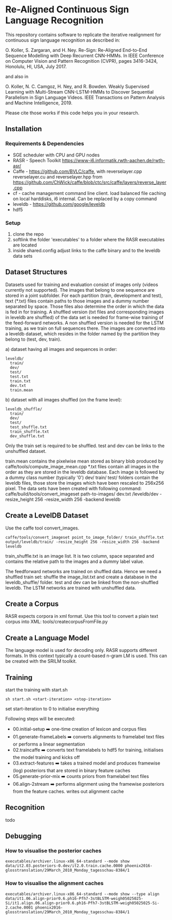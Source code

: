 
# Re-Aligned Continuous Sign Language Recognition

This repository contains software to replicate the iterative realignment for continuous sign language recognition as described in:

O. Koller, S. Zargaran, and H. Ney. Re-Sign: Re-Aligned End-to-End Sequence Modelling with Deep Recurrent CNN-HMMs. In IEEE Conference on Computer Vision and Pattern Recognition (CVPR), pages 3416-3424, Honolulu, HI, USA, July 2017.

and also in

O. Koller, N. C. Camgoz, H. Ney, and R. Bowden. Weakly Supervised Learning with Multi-Stream CNN-LSTM-HMMs to Discover Sequential Parallelism in Sign Language Videos. IEEE Transactions on Pattern Analysis and Machine Intelligence, 2019.

Please cite those works if this code helps you in your research.

## Installation

### Requirements & Dependencies

* SGE scheduler with CPU and GPU nodes
* RASR - Speech Toolkit https://www-i6.informatik.rwth-aachen.de/rwth-asr/
* Caffe - https://github.com/BVLC/caffe, with reverselayer.cpp reverselayer.cu and reverselayer.hpp from https://github.com/ChWick/caffe/blob/ctc/src/caffe/layers/reverse_layer.cpp
* cf -  cache management command line client. load balanced file caching on local harddisks, i6 internal. Can be replaced by a copy command
* leveldb - https://github.com/google/leveldb
* hdf5

### Setup

1. clone the repo
2. softlink the folder 'executables' to a folder where the RASR executables are located 
3. inside shared.config adjust links to the caffe binary and to the leveldb data sets

## Dataset Structures

Datasets used for training and evaluation consist of images only (videos currently not supported). 
The images that belong to one sequence are stored in a joint subfolder.
For each partition (train, development and test), text (\*.txt) files contain paths to those images and a dummy number separated by space.
Those files also determine the order in which the data is fed in for training.
A shuffled version (txt files and corresponding images in leveldb are shuffled) of the data set is needed for frame-wise training of the feed-forward networks.
A non shuffled version is needed for the LSTM training, as we train on full sequences there.
The images are converted into a leveldb dataset, which resides in the folder named by the partition they belong to (test, dev, train).

a) dataset having all images and sequences in order:
```
leveldb/
  train/
  dev/
  test/
  test.txt
  train.txt
  dev.txt
  train.mean
```
b) dataset with all images shuffled (on the frame level):
```
leveldb_shuffle/
  train/
  dev/
  test/
  test_shuffle.txt
  train_shuffle.txt
  dev_shuffle.txt
```
Only the train set is required to be shuffled. test and dev can be links to the unshuffled dataset.

train.mean contains the pixelwise mean stored as binary blob produced by caffe/tools/compute_image_mean.cpp
\*.txt files contain all images in the order as they are stored in the leveldb database. Each image is followed by a dummy class number (typically '0')
dev/ train/ test/ folders contain the leveldb files, those store the images which have been rescaled to 256x256 pixel. 
The data sets have been created with following command:
caffe/build/tools/convert_imageset path-to-images/ dev.txt /leveldb/dev -resize_height 256 -resize_width 256 -backend leveldb

## Create a LevelDB Dataset

Use the caffe tool convert_images. 
```
caffe/tools/convert_imageset point_to_image_folder/ train_shuffle.txt output/leveldb/train/ -resize_height 256 -resize_width 256 -backend leveldb
```
train_shuffle.txt is an image list. It is two column, space separated and contains the relative path to the images and a dummy label value. 

The feedforward networks are trained on shuffled data. Hence we need a shuffled train set: shuffle the image_list.txt and create a database in the leveldb_shuffle/ folder.
test and dev can be linked from the non-shuffled leveldb. The LSTM networks are trained with unshuffled data.


## Create a Corpus

RASR expects corpora in xml format. Use this tool to convert a plain text corpus into XML:
  tools/createcorpusFromFile.py      

## Create a Language Model

The language model is used for decoding only. RASR supports different formats. In this context typically a count-based n-gram LM is used. This can be created with the SRILM toolkit.

## Training

start the training with start.sh
```
sh start.sh <start-iteration> <stop-iteration>
```
set start-iteration to 0 to initialise everything

Following steps will be executed:

* 00.initial-setup :arrow_right: one-time creation of lexicon and corpus files
* 01.generate-frameLabels :arrow_right: converts alignments to framelabel text files or performs a linear segmentation
* 02.traincaffe :arrow_right: converts text framelabels to hdf5 for training, initialises the model training and kicks off
* 03.extract-features :arrow_right: takes a trained model and produces framewise (log) posteriors that are stored in binary feature caches
* 05.generate-prior-mix :arrow_right: counts priors from framelabel text files
* 06.align-2stream :arrow_right: performs alignment using the framewise posteriors from the feature caches. writes out alignment cache

## Recognition
todo

## Debugging

### How to visualise the posterior caches
```
executables/archiver.linux-x86_64-standard --mode show data/it2.03.posteriors-0.dev/it2.0.train.cache.0000 phoenix2016-glosstranslation/29March_2010_Monday_tagesschau-8384/1
```
### How to visualise the alignment caches
```
executables/archiver.linux-x86_64-standard --mode show --type align data/it1.06.align-prior0.6.ph16-Pfh7-3stBLSTM-weigh05025025-Si/it1.align.06.align-prior0.6.ph16-Pfh7-3stBLSTM-weigh05025025-Si-2.cache.0001 phoenix2016-glosstranslation/29March_2010_Monday_tagesschau-8384/1
```
